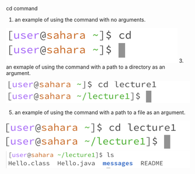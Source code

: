 cd command
1. an example of using the command with no arguments.

![Image](4.png)
3. an exmaple of using the command with a path to a directory as an argument.

![Image](5.png)

5. an example of using the command with a path to a file as an argument.

![Image](2.png)
![Image](3.png)
